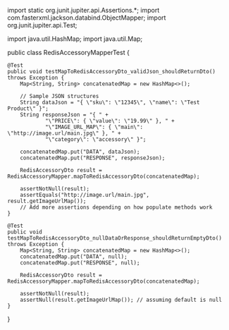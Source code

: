 import static org.junit.jupiter.api.Assertions.*;
import com.fasterxml.jackson.databind.ObjectMapper;
import org.junit.jupiter.api.Test;

import java.util.HashMap;
import java.util.Map;

public class RedisAccessoryMapperTest {

    @Test
    public void testMapToRedisAccessoryDto_validJson_shouldReturnDto() throws Exception {
        Map<String, String> concatenatedMap = new HashMap<>();

        // Sample JSON structures
        String dataJson = "{ \"sku\": \"12345\", \"name\": \"Test Product\" }";
        String responseJson = "{ " +
                "\"PRICE\": { \"value\": \"19.99\" }, " +
                "\"IMAGE_URL_MAP\": { \"main\": \"http://image.url/main.jpg\" }, " +
                "\"category\": \"accessory\" }";

        concatenatedMap.put("DATA", dataJson);
        concatenatedMap.put("RESPONSE", responseJson);

        RedisAccessoryDto result = RedisAccessoryMapper.mapToRedisAccessoryDto(concatenatedMap);

        assertNotNull(result);
        assertEquals("http://image.url/main.jpg", result.getImageUrlMap());
        // Add more assertions depending on how populate methods work
    }

    @Test
    public void testMapToRedisAccessoryDto_nullDataOrResponse_shouldReturnEmptyDto() throws Exception {
        Map<String, String> concatenatedMap = new HashMap<>();
        concatenatedMap.put("DATA", null);
        concatenatedMap.put("RESPONSE", null);

        RedisAccessoryDto result = RedisAccessoryMapper.mapToRedisAccessoryDto(concatenatedMap);

        assertNotNull(result);
        assertNull(result.getImageUrlMap()); // assuming default is null
    }
}